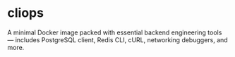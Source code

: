 # cliops
A minimal Docker image packed with essential backend engineering tools — includes PostgreSQL client, Redis CLI, cURL, networking debuggers, and more.
